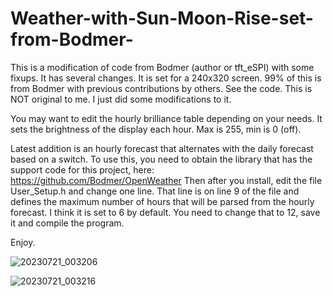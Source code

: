 # Weather-with-Sun-Moon-Rise-set-from-Bodmer-
This is a modification of code from Bodmer (author or tft_eSPI) with some fixups.  It has several changes.  It is set for a 240x320 screen.  99% of this is from Bodmer with previous contributions by others.  See the code.  This is NOT original to me.  I just did some modifications to it.  

You may want to edit the hourly brilliance table depending on your needs.  It sets the brightness of the display each hour.  Max is 255, min is 0 (off).

Latest addition is an hourly forecast that alternates with the daily forecast based on a switch.  To use this, you need to obtain the library that has the support code for this project, here: https://github.com/Bodmer/OpenWeather
Then after you install, edit the file User_Setup.h and change one line.  That line is on line 9 of the file and defines the maximum number of hours that will be parsed from the hourly forecast.  I think it is set to 6 by default.  You need to change that to 12, save it and compile the program.

Enjoy.

![20230721_003206](https://github.com/MikeyMoMo/Weather-with-Sun-Moon-Rise-set-from-Bodmer-/assets/15792417/375214a6-1e8c-49d4-b50e-bd7ecaff835b)

![20230721_003216](https://github.com/MikeyMoMo/Weather-with-Sun-Moon-Rise-set-from-Bodmer-/assets/15792417/2901e67f-984e-4662-997d-3347bd6ee2e5)

